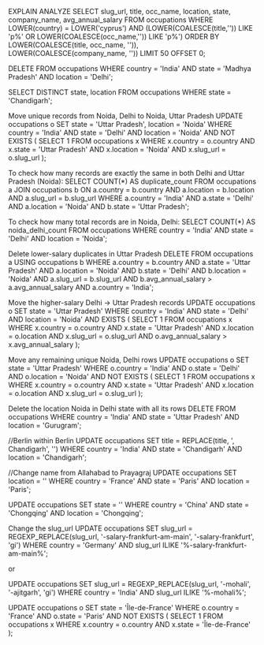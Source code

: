 <!--Measure query plans -->
EXPLAIN ANALYZE
SELECT slug_url, title, occ_name, location, state, company_name, avg_annual_salary
FROM occupations
WHERE LOWER(country) = LOWER('cyprus')
  AND (LOWER(COALESCE(title,'')) LIKE 'p%' OR LOWER(COALESCE(occ_name,'')) LIKE 'p%')
ORDER BY LOWER(COALESCE(title, occ_name, '')), LOWER(COALESCE(company_name, ''))
LIMIT 50 OFFSET 0;

DELETE FROM occupations
WHERE country = 'India' AND state = 'Madhya Pradesh' AND location = 'Delhi';

SELECT DISTINCT state, location
FROM occupations
WHERE state = 'Chandigarh';

Move unique records from Noida, Delhi to Noida, Uttar Pradesh
UPDATE occupations o
SET state = 'Uttar Pradesh',
    location = 'Noida'
WHERE country = 'India'
  AND state = 'Delhi'
  AND location = 'Noida'
  AND NOT EXISTS (
    SELECT 1
    FROM occupations x
    WHERE x.country = o.country
      AND x.state = 'Uttar Pradesh'
      AND x.location = 'Noida'
      AND x.slug_url = o.slug_url
  );

To check how many records are exactly the same in both Delhi and Uttar Pradesh (Noida):
SELECT COUNT(*) AS duplicate_count
FROM occupations a
JOIN occupations b
  ON a.country = b.country
 AND a.location = b.location
 AND a.slug_url = b.slug_url
WHERE a.country = 'India'
  AND a.state = 'Delhi'
  AND a.location = 'Noida'
  AND b.state = 'Uttar Pradesh';

To check how many total records are in Noida, Delhi:
SELECT COUNT(*) AS noida_delhi_count
FROM occupations
WHERE country = 'India'
  AND state = 'Delhi'
  AND location = 'Noida';


Delete lower-salary duplicates in Uttar Pradesh
DELETE FROM occupations a
USING occupations b
WHERE a.country = b.country
  AND a.state = 'Uttar Pradesh'
  AND a.location = 'Noida'
  AND b.state = 'Delhi'
  AND b.location = 'Noida'
  AND a.slug_url = b.slug_url
  AND b.avg_annual_salary > a.avg_annual_salary
  AND a.country = 'India';

Move the higher-salary Delhi → Uttar Pradesh records
UPDATE occupations o
SET state = 'Uttar Pradesh'
WHERE country = 'India'
  AND state = 'Delhi'
  AND location = 'Noida'
  AND EXISTS (
    SELECT 1
    FROM occupations x
    WHERE x.country = o.country
      AND x.state = 'Uttar Pradesh'
      AND x.location = o.location
      AND x.slug_url = o.slug_url
      AND o.avg_annual_salary > x.avg_annual_salary
  );

Move any remaining unique Noida, Delhi rows
UPDATE occupations o
SET state = 'Uttar Pradesh'
WHERE o.country = 'India'
  AND o.state = 'Delhi'
  AND o.location = 'Noida'
  AND NOT EXISTS (
    SELECT 1
    FROM occupations x
    WHERE x.country = o.country
      AND x.state = 'Uttar Pradesh'
      AND x.location = o.location
      AND x.slug_url = o.slug_url
  );

Delete the location Noida in Delhi state with all its rows
DELETE FROM occupations
WHERE country = 'India'
  AND state = 'Uttar Pradesh'
  AND location = 'Gurugram';


//Berlin within Berlin
UPDATE occupations
SET title = REPLACE(title, ', Chandigarh', '')
WHERE country = 'India' AND state = 'Chandigarh' AND location = 'Chandigarh';

//Change name from Allahabad to Prayagraj
UPDATE occupations
SET location = ''
WHERE country = 'France'
    AND state = 'Paris'
    AND location = 'Paris';

UPDATE occupations
SET state = ''
WHERE country = 'China' AND state = 'Chongqing' AND location = 'Chongqing';

Change the slug_url
UPDATE occupations
SET slug_url = REGEXP_REPLACE(slug_url, '-salary-frankfurt-am-main', '-salary-frankfurt', 'gi')
WHERE country = 'Germany'
  AND slug_url ILIKE '%-salary-frankfurt-am-main%';

  or

UPDATE occupations
SET slug_url = REGEXP_REPLACE(slug_url, '-mohali', '-ajitgarh', 'gi')
WHERE country = 'India' AND slug_url ILIKE '%-mohali%';

UPDATE occupations o
SET state = 'Île-de-France'
WHERE o.country = 'France'
  AND o.state = 'Paris'
  AND NOT EXISTS (
    SELECT 1
    FROM occupations x
    WHERE x.country = o.country
      AND x.state = 'Île-de-France'
  );